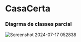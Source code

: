 # CasaCerta

### Diagrma de classes parcial

![Screenshot 2024-07-17 052838](https://github.com/user-attachments/assets/81aeb727-6e8a-4c2d-80bb-627a1cdec1d6)